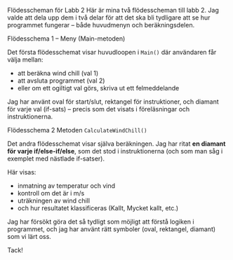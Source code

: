 Flödesscheman för Labb 2
Här är mina två flödesscheman till labb 2. Jag valde att dela upp dem i två delar för att det ska bli tydligare att se hur programmet fungerar – både huvudmenyn och beräkningsdelen.


Flödesschema 1 – Meny (Main-metoden)

Det första flödesschemat visar huvudloopen i `Main()` där användaren får välja mellan:

- att beräkna wind chill (val 1)
- att avsluta programmet (val 2)
- eller om ett ogiltigt val görs, skriva ut ett felmeddelande

Jag har använt oval för start/slut, rektangel för instruktioner, och diamant för varje val (if-sats) – precis som det visats i föreläsningar och instruktionerna.


 Flödesschema 2 Metoden `CalculateWindChill()`

Det andra flödesschemat visar själva beräkningen. Jag har ritat **en diamant för varje if/else-if/else**, som det stod i instruktionerna (och som man såg i exemplet med nästlade if-satser).

Här visas:

- inmatning av temperatur och vind
- kontroll om det är i m/s
- uträkningen av wind chill
- och hur resultatet klassificeras (Kallt, Mycket kallt, etc.)

Jag har försökt göra det så tydligt som möjligt att förstå logiken i programmet, och jag har använt rätt symboler (oval, rektangel, diamant) som vi lärt oss.

Tack!



